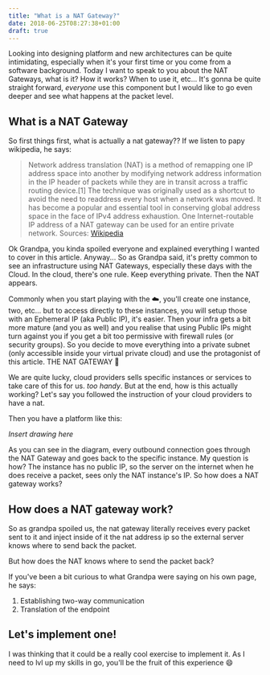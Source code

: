 ```yaml
---
title: "What is a NAT Gateway?"
date: 2018-06-25T08:27:38+01:00
draft: true
---
```


Looking into designing platform and new architectures can be quite intimidating, especially when it's your first time or you come from a software background.
Today I want to speak to you about the NAT Gateways, what is it? How it works? When to use it, etc... It's gonna be quite straight forward, _everyone_ use this component
but I would like to go even deeper and see what happens at the packet level.

## What is a NAT Gateway

So first things first, what is actually a nat gateway?? If we listen to papy wikipedia, he says:

> Network address translation (NAT) is a method of remapping one IP address space into another by modifying network address information in the IP header of packets while they are in transit across a traffic routing device.[1] The technique was originally used as a shortcut to avoid the need to readdress every host when a network was moved. It has become a popular and essential tool in conserving global address space in the face of IPv4 address exhaustion. One Internet-routable IP address of a NAT gateway can be used for an entire private network.
Sources: [Wikipedia](https://en.wikipedia.org/wiki/Network_address_translation)

Ok Grandpa, you kinda spoiled everyone and explained everything I wanted to cover in this article. Anyway... So as Grandpa said, it's pretty common to see an infrastructure using NAT Gateways, especially these days with the Cloud. In the cloud, there's one rule. Keep everything private. Then the NAT appears.

Commonly when you start playing with the :cloud:, you'll create one instance, two, etc... but to access directly to these instances, you will setup those with an Ephemeral IP (aka Public IP), it's easier. Then your infra gets a bit more mature (and you as well) and you realise that using Public IPs might turn against you if you get a bit too permissive with firewall rules (or security groups). So you decide to move everything into a private subnet (only accessible inside your virtual private cloud) and use the protagonist of this article. THE NAT  GATEWAY :princess:

We are quite lucky, cloud providers sells specific instances or services to take care of this for us. _too handy_. But at the end, how is this actually working? Let's say you followed the instruction of your cloud providers to have a nat.

Then you have a platform like this:


_Insert drawing here_


As you can see in the diagram, every outbound connection goes through the NAT Gateway and goes back to the specific instance. My question is how? The instance has no public IP, so the server on the internet when he does receive a packet, sees only the NAT instance's IP. So how does a NAT gateway works?


## How does a NAT gateway work?

So as grandpa spoiled us, the nat gateway literally receives every packet sent to it and inject inside of it the nat address ip so the external server knows where to send back the packet.

But how does the NAT knows where to send the packet back?

If you've been a bit curious to what Grandpa were saying on his own page, he says:

1. Establishing two-way communication
2. Translation of the endpoint

## Let's implement one!

I was thinking that it could be a really cool exercise to implement it. As I need to lvl up my skills in go, you'll be the fruit of this experience :smile:

